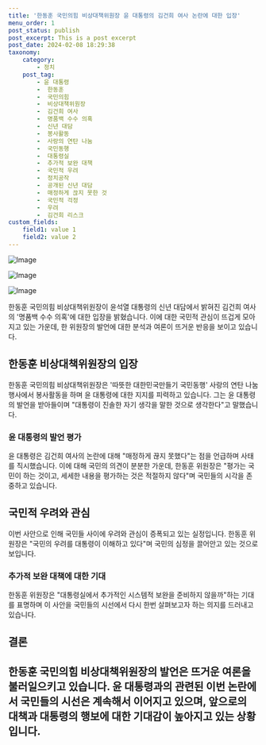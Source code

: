 ```yaml
---
title: '한동훈 국민의힘 비상대책위원장 윤 대통령의 김건희 여사 논란에 대한 입장'
menu_order: 1
post_status: publish
post_excerpt: This is a post excerpt
post_date: 2024-02-08 18:29:38
taxonomy:
    category:
        - 정치
    post_tag:
        - 윤 대통령
        -  한동훈
        -  국민의힘
        -  비상대책위원장
        -  김건희 여사
        -  명품백 수수 의혹
        -  신년 대담
        -  봉사활동
        -  사랑의 연탄 나눔
        -  국민동행
        -  대통령실
        -  추가적 보완 대책
        -  국민적 우려
        -  정치공작
        -  공개된 신년 대담
        -  매정하게 끊지 못한 것
        -  국민적 걱정
        -  우려
        -  김건희 리스크
custom_fields:
    field1: value 1
    field2: value 2
---
```


![Image](https://imgnews.pstatic.net/image/057/2024/02/08/0001798310_001_20240208135701142.jpg?type=w647)

![Image](https://imgnews.pstatic.net/image/057/2024/02/08/0001798310_002_20240208135701237.jpg?type=w647)

![Image](https://imgnews.pstatic.net/image/057/2024/02/08/0001798310_003_20240208135701312.jpg?type=w647)

한동훈 국민의힘 비상대책위원장이 윤석열 대통령의 신년 대담에서 밝혀진 김건희 여사의 '명품백 수수 의혹'에 대한 입장을 밝혔습니다. 이에 대한 국민적 관심이 뜨겁게 모아지고 있는 가운데, 한 위원장의 발언에 대한 분석과 여론이 뜨거운 반응을 보이고 있습니다.
## 한동훈 비상대책위원장의 입장
한동훈 국민의힘 비상대책위원장은 '따뜻한 대한민국만들기 국민동행' 사랑의 연탄 나눔 행사에서 봉사활동을 하며 윤 대통령에 대한 지지를 피력하고 있습니다. 그는 윤 대통령의 발언을 받아들이며 "대통령이 진솔한 자기 생각을 말한 것으로 생각한다"고 말했습니다.
### 윤 대통령의 발언 평가
윤 대통령은 김건희 여사의 논란에 대해 "매정하게 끊지 못했다"는 점을 언급하며 사태를 직시했습니다. 이에 대해 국민의 의견이 분분한 가운데, 한동훈 위원장은 "평가는 국민이 하는 것이고, 세세한 내용을 평가하는 것은 적절하지 않다"며 국민들의 시각을 존중하고 있습니다.
## 국민적 우려와 관심
이번 사안으로 인해 국민들 사이에 우려와 관심이 증폭되고 있는 실정입니다. 한동훈 위원장은 "국민의 우려를 대통령이 이해하고 있다"며 국민의 심정을 끌어안고 있는 것으로 보입니다.
### 추가적 보완 대책에 대한 기대
한동훈 위원장은 "대통령실에서 추가적인 시스템적 보완을 준비하지 않을까"하는 기대를 표명하며 이 사안을 국민들의 시선에서 다시 한번 살펴보고자 하는 의지를 드러내고 있습니다.
## 결론
한동훈 국민의힘 비상대책위원장의 발언은 뜨거운 여론을 불러일으키고 있습니다. 윤 대통령과의 관련된 이번 논란에서 국민들의 시선은 계속해서 이어지고 있으며, 앞으로의 대책과 대통령의 행보에 대한 기대감이 높아지고 있는 상황입니다.
---
